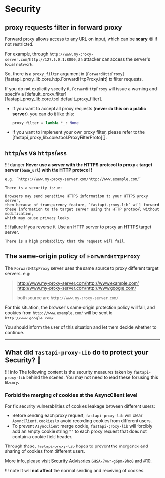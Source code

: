 # Security

## proxy requests filter in forward proxy

Forward proxy allows access to any URL on input, which can be **scary** 😫 if not restricted.

For example, through `http://www.my-proxy-server.com/http://127.0.0.1:8000`,
an attacker can access the server's local network.

So, there is a `proxy_filter` argument in [`ForwardHttpProxy`][fastapi_proxy_lib.core.http.ForwardHttpProxy.__init__] to filter requests.

If you do not explicitly specify it, `ForwardHttpProxy` will issue a warning and specify a [default_proxy_filter][fastapi_proxy_lib.core.tool.default_proxy_filter].

- If you want to accept all proxy requests (**never do this on a public server**), you can do it like this:

    ```python
    proxy_filter = lambda *_: None
    ```

- If you want to implement your own proxy filter, please refer to the [fastapi_proxy_lib.core.tool.ProxyFilterProto][].

## `http`/`ws` vs `https`/`wss`

!!! danger
    **Never use a server with the HTTPS protocol to proxy a target server (`base_url`) with the HTTP protocol !**

    e.g. `https://www.my-proxy-server.com/http://www.example.com/`

    There is a security issue:

    Browsers may send sensitive HTTPS information to your HTTPS proxy server,
    then because of transparency feature, `fastapi-proxy-lib` will forward
    these information to the target server using the HTTP protocol without modification,
    which may cause privacy leaks.

!!! failure
    If you reverse it. Use an HTTP server to proxy an HTTPS target server.

    There is a high probability that the request will fail.

## The same-origin policy of `ForwardHttpProxy`

The `ForwardHttpProxy` server uses the same source to proxy different target servers. e.g:

> http://www.my-proxy-server.com/http://www.example.com/<br>
> http://www.my-proxy-server.com/http://www.google.com/
>
> both source are `http://www.my-proxy-server.com/`

For this situation, the browser's same-origin protection policy will fail,
and cookies from `http://www.example.com/` will be sent to` http://www.google.com/`.

You should inform the user of this situation and let them decide whether to continue.

---

## What did `fastapi-proxy-lib` do to protect your Security? 🔐

!!! info
    The following content is the security measures taken by `fastapi-proxy-lib` behind the scenes.
    You may not need to read these for using this library.

### Forbid the merging of cookies at the AsyncClient level

For fix security vulnerabilities of cookies leakage between different users:

- Before sending each proxy request, `fastapi-proxy-lib` will clear `AsyncClient.cookies` to avoid recording cookies from different users.
- To prevent `AsyncClient` merge cookie, `fastapi-proxy-lib` will forcibly add an empty cookie string `""` to each proxy request that does not contain a cookie field header.

Through these, `fastapi-proxy-lib` hopes to prevent the mergence and sharing of cookies from different users.

More info, please visit [Security Advisories `GHSA-7vwr-g6pm-9hc8`](https://github.com/WSH032/fastapi-proxy-lib/security/advisories/GHSA-7vwr-g6pm-9hc8) and [#10](https://github.com/WSH032/fastapi-proxy-lib/pull/10).

!!! note
    It will **not affect** the normal sending and receiving of cookies.
